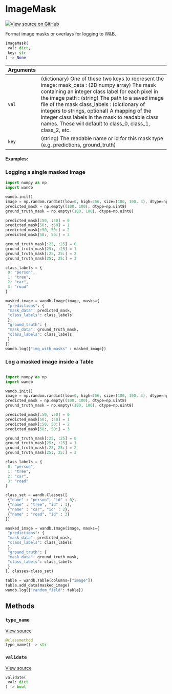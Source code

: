 # ImageMask



[![](https://www.tensorflow.org/images/GitHub-Mark-32px.png)View source on GitHub](https://www.github.com/wandb/client/tree/597de7d094bdab2fa17d5db396c6bc227b2f62c3/wandb/sdk/data_types/helper_types/image_mask.py#L18-L247)



Format image masks or overlays for logging to W&B.

```python
ImageMask(
 val: dict,
 key: str
) -> None
```





| Arguments | |
| :--- | :--- |
| `val` | (dictionary) One of these two keys to represent the image: mask_data : (2D numpy array) The mask containing an integer class label for each pixel in the image path : (string) The path to a saved image file of the mask class_labels : (dictionary of integers to strings, optional) A mapping of the integer class labels in the mask to readable class names. These will default to class_0, class_1, class_2, etc. |
| `key` | (string) The readable name or id for this mask type (e.g. predictions, ground_truth) |



#### Examples:

### Logging a single masked image

```python
import numpy as np
import wandb

wandb.init()
image = np.random.randint(low=0, high=256, size=(100, 100, 3), dtype=np.uint8)
predicted_mask = np.empty((100, 100), dtype=np.uint8)
ground_truth_mask = np.empty((100, 100), dtype=np.uint8)

predicted_mask[:50, :50] = 0
predicted_mask[50:, :50] = 1
predicted_mask[:50, 50:] = 2
predicted_mask[50:, 50:] = 3

ground_truth_mask[:25, :25] = 0
ground_truth_mask[25:, :25] = 1
ground_truth_mask[:25, 25:] = 2
ground_truth_mask[25:, 25:] = 3

class_labels = {
 0: "person",
 1: "tree",
 2: "car",
 3: "road"
}

masked_image = wandb.Image(image, masks={
 "predictions": {
 "mask_data": predicted_mask,
 "class_labels": class_labels
 },
 "ground_truth": {
 "mask_data": ground_truth_mask,
 "class_labels": class_labels
 }
})
wandb.log({"img_with_masks" : masked_image})
```

### Log a masked image inside a Table

```python

import numpy as np
import wandb

wandb.init()
image = np.random.randint(low=0, high=256, size=(100, 100, 3), dtype=np.uint8)
predicted_mask = np.empty((100, 100), dtype=np.uint8)
ground_truth_mask = np.empty((100, 100), dtype=np.uint8)

predicted_mask[:50, :50] = 0
predicted_mask[50:, :50] = 1
predicted_mask[:50, 50:] = 2
predicted_mask[50:, 50:] = 3

ground_truth_mask[:25, :25] = 0
ground_truth_mask[25:, :25] = 1
ground_truth_mask[:25, 25:] = 2
ground_truth_mask[25:, 25:] = 3

class_labels = {
 0: "person",
 1: "tree",
 2: "car",
 3: "road"
}

class_set = wandb.Classes([
 {"name" : "person", "id" : 0},
 {"name" : "tree", "id" : 1},
 {"name" : "car", "id" : 2},
 {"name" : "road", "id" : 3}
])

masked_image = wandb.Image(image, masks={
 "predictions": {
 "mask_data": predicted_mask,
 "class_labels": class_labels
 },
 "ground_truth": {
 "mask_data": ground_truth_mask,
 "class_labels": class_labels
 }
}, classes=class_set)

table = wandb.Table(columns=["image"])
table.add_data(masked_image)
wandb.log({"random_field": table})
```


## Methods

### `type_name`



[View source](https://www.github.com/wandb/client/tree/597de7d094bdab2fa17d5db396c6bc227b2f62c3/wandb/sdk/data_types/helper_types/image_mask.py#L219-L221)

```python
@classmethod
type_name() -> str
```




### `validate`



[View source](https://www.github.com/wandb/client/tree/597de7d094bdab2fa17d5db396c6bc227b2f62c3/wandb/sdk/data_types/helper_types/image_mask.py#L223-L247)

```python
validate(
 val: dict
) -> bool
```






